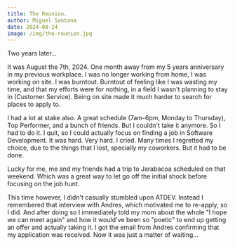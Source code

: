 ```yaml
---
title: The Reunion.
author: Miguel Santana
date: 2024-08-24
image: /img/the-reunion.jpg
---
```

Two years later...

It was August the 7th, 2024. One month away from my 5 years anniversary in my previous workplace. I was no longer working from home, I was working on site. I was burntout. Burntout of feeling like I was wasting my time, and that my efforts were for nothing, in a field I wasn't planning to stay in (Customer Service). Being on site made it much harder to search for places to apply to.

I had a lot at stake also. A great schedule (7am-6pm, Monday to Thursday), Top Performer, and a bunch of friends. But I couldn't take it anymore. So I had to do it. I quit, so I could actually focus on finding a job in Software Development. It was hard. Very hard. I cried. Many times I regretted my choice, due to the things that I lost, specially my coworkers. But it had to be done.

Lucky for me, me and my friends had a trip to Jarabacoa scheduled on that weekend. Which was a great way to let go off the initial shock before focusing on the job hunt.

This time however, I didn't casually stumbled upon ATDEV. Instead I remembered that interview with Andres, which motivated me to re-apply, so I did. And after doing so I immediately told my mom about the whole "I hope we can meet again" and how it would've been so "poetic" to end up getting an offer and actually taking it. I got the email from Andres confirming that my application was received. Now it was just a matter of waiting...
